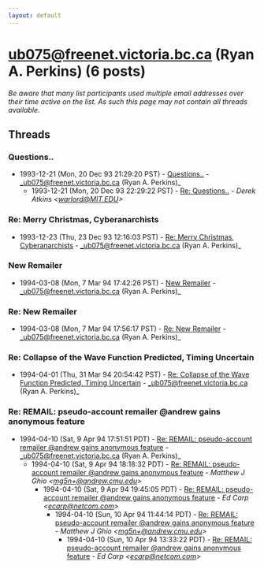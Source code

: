 ```yaml
---
layout: default
---
```


# ub075@freenet.victoria.bc.ca (Ryan A. Perkins) (6 posts)

_Be aware that many list participants used multiple email addresses over their time active on the list. As such this page may not contain all threads available._

## Threads

### Questions..
+ 1993-12-21 (Mon, 20 Dec 93 21:29:20 PST) - [Questions..](/archive/1993/12/40e50664e48b9623327e000344628596fbde17f98d3817466e1cc38d2fbf62ff) - _ub075@freenet.victoria.bc.ca (Ryan A. Perkins)_
  + 1993-12-21 (Mon, 20 Dec 93 22:29:22 PST) - [Re: Questions..](/archive/1993/12/8ff93ff8f93c6914e5c413c402ae4bdb1dc9586c31b48cff3d5757ad3e6820c3) - _Derek Atkins \<warlord@MIT.EDU\>_

### Re: Merry Christmas, Cyberanarchists
+ 1993-12-23 (Thu, 23 Dec 93 12:16:03 PST) - [Re: Merry Christmas, Cyberanarchists](/archive/1993/12/fe20aab7b247e83f7648d0c98e5d828ad98ca056ab11772402d089b3b82a7804) - _ub075@freenet.victoria.bc.ca (Ryan A. Perkins)_

### New Remailer
+ 1994-03-08 (Mon, 7 Mar 94 17:42:26 PST) - [New Remailer](/archive/1994/03/6c656ccec9473dfdc7a19c6512883b3b1fe3ca3904d1abf4283e2cf6f3a18250) - _ub075@freenet.victoria.bc.ca (Ryan A. Perkins)_

### Re: New Remailer
+ 1994-03-08 (Mon, 7 Mar 94 17:56:17 PST) - [Re: New Remailer](/archive/1994/03/871e62866ed9069f6e5d6066ce78dadaf15d698f3684fb39cfbe38da465ae40d) - _ub075@freenet.victoria.bc.ca (Ryan A. Perkins)_

### Re: Collapse of the Wave Function Predicted, Timing Uncertain
+ 1994-04-01 (Thu, 31 Mar 94 20:54:42 PST) - [Re: Collapse of the Wave Function Predicted, Timing Uncertain](/archive/1994/04/2bbc73ede02c43ae12579d5f8663071add7449725b780ea5df0e64e89412031c) - _ub075@freenet.victoria.bc.ca (Ryan A. Perkins)_

### Re: REMAIL: pseudo-account remailer @andrew gains anonymous feature
+ 1994-04-10 (Sat, 9 Apr 94 17:51:51 PDT) - [Re: REMAIL: pseudo-account remailer @andrew gains anonymous feature](/archive/1994/04/0f1b159bbc13d5d7abd8d72e7179ac77fb44fcb6db58e8a04c56459dc3cdbbab) - _ub075@freenet.victoria.bc.ca (Ryan A. Perkins)_
  + 1994-04-10 (Sat, 9 Apr 94 18:18:32 PDT) - [Re: REMAIL: pseudo-account remailer @andrew gains anonymous feature](/archive/1994/04/35f59e7947424a91d9d0b0aba31342a85fd7cc9852a581a342a42442794a2f02) - _Matthew J Ghio \<mg5n+@andrew.cmu.edu\>_
    + 1994-04-10 (Sat, 9 Apr 94 19:45:05 PDT) - [Re: REMAIL: pseudo-account remailer @andrew gains anonymous feature](/archive/1994/04/96f6a79798c6732f029fbf556e967f7f22426c4b51dc4a4a352c4aa69b3a6e33) - _Ed Carp \<ecarp@netcom.com\>_
      + 1994-04-10 (Sun, 10 Apr 94 11:44:14 PDT) - [Re: REMAIL: pseudo-account remailer @andrew gains anonymous feature](/archive/1994/04/6ebf9583fa1ce6e6732aa5b591a16e5942313e3b2562262ab7b0a4badc082705) - _Matthew J Ghio \<mg5n+@andrew.cmu.edu\>_
        + 1994-04-10 (Sun, 10 Apr 94 13:33:22 PDT) - [Re: REMAIL: pseudo-account remailer @andrew gains anonymous feature](/archive/1994/04/1056a0d77e3eb7d3335bee865f63c5c3cc43b1f9401275d3903ba7e0338ec43a) - _Ed Carp \<ecarp@netcom.com\>_

